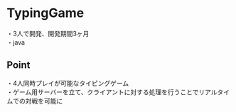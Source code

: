 # TypingGame
・3人で開発、開発期間3ヶ月  
・java
## Point
・4人同時プレイが可能なタイピングゲーム  
・ゲーム用サーバーを立て、クライアントに対する処理を行うことでリアルタイムでの対戦を可能に
